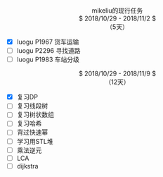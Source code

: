 ﻿<center>mikeliu的现行任务</center>

<center> $ 2018/10/29 - 2018/11/2 $ </center>

<center> （5天） </center> 

- [x] luogu P1967 货车运输
- [ ] luogu P2296 寻找道路
- [ ] luogu P1983 车站分级

<center> $ 2018/10/29 - 2018/11/9 $ </center>
<center> （12天） </center>

- [x] 复习DP
- [ ] 复习线段树
- [ ] 复习树状数组
- [ ] 复习哈希
- [ ] 背过快速幂
- [ ] 学习用STL堆
- [ ] 乘法逆元
- [ ] LCA
- [ ] dijkstra
